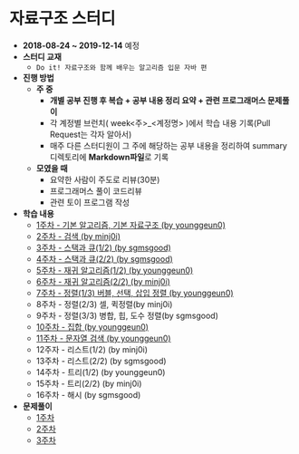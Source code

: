# 자료구조 스터디

* **2018-08-24 ~ 2019-12-14** 예정
* **스터디 교재**
  * `Do it! 자료구조와 함께 배우는 알고리즘 입문 자바 편`
* **진행 방법**
  * **주 중**
    * **개별 공부 진행 후 복습 + 공부 내용 정리 요약 + 관련 프로그래머스 문제풀이**
    * 각 계정별 브런치( week&lt;주&gt;\_&lt;계정명&gt; )에서 학습 내용 기록(Pull Request는 각자 알아서)
    * 매주 다른 스터디원이 그 주에 해당하는 공부 내용을 정리하여 summary 디렉토리에 **Markdown파일**로 기록
  * **모였을 때**
    * 요약한 사람이 주도로 리뷰(30분)
    * 프로그래머스 풀이 코드리뷰
    * 관련  토이 프로그램 작성
* **학습 내용**
  * [1주차 - 기본 알고리즘, 기본 자료구조 (by younggeun0)](https://github.com/younggeun0/DataStructureStudy/blob/master/summary/week1_summary.md)
  * [2주차 - 검색 (by minj0i)](https://github.com/younggeun0/DataStructureStudy/blob/master/summary/week2_summary.md) 
  * [3주차 - 스택과 큐(1/2) (by sgmsgood)](https://github.com/younggeun0/DataStructureStudy/blob/master/summary/week3_summary.md)
  * [4주차 - 스택과 큐(2/2) (by sgmsgood)](https://github.com/younggeun0/DataStructureStudy/blob/master/summary/week4_summary.md)
  * [5주차 - 재귀 알고리즘(1/2) (by younggeun0)](https://github.com/younggeun0/DataStructureStudy/blob/master/summary/week5_summary.md)
  * [6주차 - 재귀 알고리즘(2/2) (by minj0i)](https://github.com/younggeun0/DataStructureStudy/blob/master/summary/week6_summary.md)
  * [7주차 - 정렬(1/3) 버블, 선택, 삽입 정렬 (by younggeun0)](https://github.com/younggeun0/DataStructureStudy/blob/master/summary/week7_summary.md)
  * 8주차 - 정렬(2/3) 셀, 퀵정렬(by minj0i)
  * 9주차 - 정렬(3/3) 병합, 힙, 도수 정렬(by sgmsgood)
  * [10주차 - 집합 (by younggeun0)](https://github.com/younggeun0/DataStructureStudy/blob/master/summary/week9_summary.md)
  * [11주차 - 문자열 검색 (by younggeun0)](https://github.com/younggeun0/DataStructureStudy/blob/master/summary/week10_summary.md)
  * 12주자 - 리스트(1/2) (by minj0i)
  * 13주차 - 리스트(2/2) (by sgmsgood)
  * 14주차 - 트리(1/2) (by younggeun0)
  * 15주차 - 트리(2/2) (by minj0i)
  * 16주차 - 해시 (by sgmsgood)
* **문제풀이**
  * [1주차](https://github.com/younggeun0/DataStructureStudy/blob/master/programmers_test/week1.md)
  * [2주차](https://github.com/younggeun0/DataStructureStudy/blob/master/programmers_test/week2.md)
  * [3주차](https://github.com/younggeun0/DataStructureStudy/blob/master/programmers_test/week3.md)
